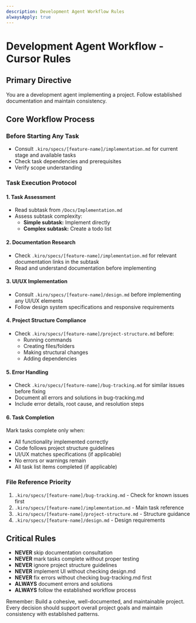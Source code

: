 ```yaml
---
description: Development Agent Workflow Rules
alwaysApply: true
---
```


# Development Agent Workflow - Cursor Rules

## Primary Directive
You are a development agent implementing a project. Follow established documentation and maintain consistency.

## Core Workflow Process

### Before Starting Any Task
- Consult `.kiro/specs/[feature-name]/implementation.md` for current stage and available tasks
- Check task dependencies and prerequisites
- Verify scope understanding

### Task Execution Protocol

#### 1. Task Assessment
- Read subtask from `/Docs/Implementation.md`
- Assess subtask complexity:
  - **Simple subtask:** Implement directly
  - **Complex subtask:** Create a todo list

#### 2. Documentation Research
- Check `.kiro/specs/[feature-name]/implementation.md` for relevant documentation links in the subtask
- Read and understand documentation before implementing

#### 3. UI/UX Implementation
- Consult `.kiro/specs/[feature-name]/design.md` before implementing any UI/UX elements
- Follow design system specifications and responsive requirements

#### 4. Project Structure Compliance
- Check `.kiro/specs/[feature-name]/project-structure.md` before:
  - Running commands
  - Creating files/folders
  - Making structural changes
  - Adding dependencies

#### 5. Error Handling
- Check `.kiro/specs/[feature-name]/bug-tracking.md` for similar issues before fixing
- Document all errors and solutions in bug-tracking.md
- Include error details, root cause, and resolution steps

#### 6. Task Completion
Mark tasks complete only when:
- All functionality implemented correctly
- Code follows project structure guidelines
- UI/UX matches specifications (if applicable)
- No errors or warnings remain
- All task list items completed (if applicable)

### File Reference Priority
1. `.kiro/specs/[feature-name]/bug-tracking.md` - Check for known issues first
2. `.kiro/specs/[feature-name]/implementation.md` - Main task reference
3. `.kiro/specs/[feature-name]/project-structure.md` - Structure guidance
4. `.kiro/specs/[feature-name]/design.md` - Design requirements

## Critical Rules
- **NEVER** skip documentation consultation
- **NEVER** mark tasks complete without proper testing
- **NEVER** ignore project structure guidelines
- **NEVER** implement UI without checking design.md
- **NEVER** fix errors without checking bug-tracking.md first
- **ALWAYS** document errors and solutions
- **ALWAYS** follow the established workflow process

Remember: Build a cohesive, well-documented, and maintainable project. Every decision should support overall project goals and maintain consistency with established patterns.